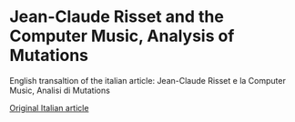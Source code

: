 # Jean-Claude Risset and the Computer Music, Analysis of Mutations

English transaltion of the italian article: Jean-Claude Risset e la Computer Music, Analisi di Mutations

[Original Italian article](https://github.com/DavideTedesco/JCR-CM_AM/blob/master/Davide_Tedesco_Jean-Claude%20Risset%20e%20la%20Computer%20Music%2C%20Analisi%20di%20Mutations_v2.pdf)
